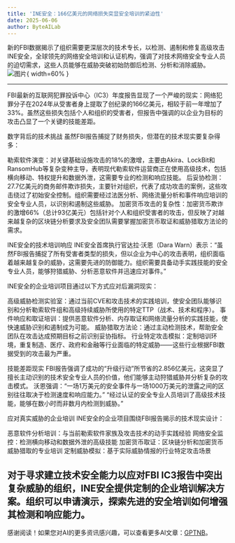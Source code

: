 ```yaml
---
title: 'INE安全：166亿美元的网络损失突显安全培训的紧迫性'
date: 2025-06-06
author: ByteAILab
---
```


新的FBI数据揭示了组织需要更深层次的技术专长，以检测、遏制和修复高级攻击
INE安全，全球领先的网络安全培训和认证机构，强调了对技术网络安全专业人员的迫切需求，这些人员能够在威胁突破初始防御后检测、分析和消除威胁。![图片](https://ai-techpark.com/wp-content/uploads/INE-Security.jpg){ width=60% }

---
FBI最新的互联网犯罪投诉中心（IC3）年度报告显现了一个严峻的现实：网络犯罪分子在2024年从受害者身上提取了创纪录的166亿美元，相较于前一年增加了33%。虽然这些损失包括个人和组织的受害者，但报告中强调的以企业为目标的攻击凸显了一个关键的技能差距。

数字背后的技术挑战
虽然FBI报告捕捉了财务损失，但潜在的技术现实要复杂得多：

勒索软件演变：对关键基础设施攻击的18%的激增，主要由Akira、LockBit和RansomHub等复杂变种主导，表明现代勒索软件运营商正在使用高级技术，包括横向移动、特权提升和数据外泄，这需要专业的检测和响应技能。
后妥协检测：27.7亿美元的商务邮件欺诈损失，主要针对组织，代表了成功攻击的案例，这些攻击绕过了初始安全控制。组织需要经过法医分析、网络流量分析和事件响应培训的安全专业人员，以识别和遏制这些威胁。
加密货币攻击的复杂性：加密货币欺诈的激增66%（总计93亿美元）包括针对个人和组织受害者的攻击，但反映了对越来越复杂的区块链分析要求及安全团队需要掌握加密货币取证和威胁猎取方法论的需求。

INE安全的技术培训响应
INE安全首席执行官达拉·沃恩（Dara Warn）表示：“虽然FBI报告捕捉了所有受害者类型的损失，但以企业为中心的攻击表明，组织面临着越来越复杂的威胁，这需要先进的防御能力。组织需要具备动手实践技能的安全专业人员，能够狩猎威胁、分析恶意软件并迅速应对事件。”

INE安全的企业培训项目通过以下方式应对后漏洞现实：

高级威胁检测实验室：通过当前CVE和攻击技术的实践培训，使安全团队能够识别和分析勒索软件组和高级持续威胁所使用的特定TTP（战术、技术和程序）。
事件响应和取证培训：提供恶意软件分析、内存取证和网络流量分析的实践技能，使快速威胁识别和遏制成为可能。
威胁猎取方法论：通过主动检测技术，帮助安全团队在攻击达成预期目标之前识别妥协指标。
行业特定攻击模拟：定制培训环境，重复制造、医疗、政府和金融等行业面临的特定威胁——这些行业根据FBI数据受到的攻击最为严重。

技能差距现实
FBI报告强调了成功的“升级行动”所节省的2.856亿美元，这突显了擅长主动识别的技术安全专业人员的价值，他们能够主动狩猎威胁并分析复杂的攻击模式。
沃恩强调：“一场1万美元的安全事件与一场1000万美元的泄露之间的区别往往取决于检测速度和响应能力。” “经过认证的安全专业人员培训了高级技术技能，能够在数小时而非数月内检测到威胁。”

应对真实威胁的企业培训
INE安全的企业项目围绕FBI报告揭示的技术现实设计：

恶意软件分析培训：与当前勒索软件家族及攻击技术的动手实践经验
网络安全监控：检测横向移动和数据外泄的高级技能
加密货币取证：区块链分析和加密货币威胁猎取的专业培训
定制威胁模拟：基于实际威胁情报的行业特定攻击场景

对于寻求建立技术安全能力以应对FBI IC3报告中突出复杂威胁的组织，INE安全提供定制的企业培训解决方案。组织可以申请演示，探索先进的安全培训如何增强其检测和响应能力。
---
感谢阅读！如果您对AI的更多资讯感兴趣，可以查看更多AI文章：[GPTNB](https://gptnb.com)。